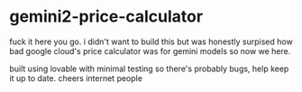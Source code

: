 # gemini2-price-calculator

fuck it here you go. i didn't want to build this but was honestly surpised how bad google cloud's price calculator was for gemini models so now we here.

built using lovable with minimal testing so there's probably bugs, help keep it up to date. cheers internet people
